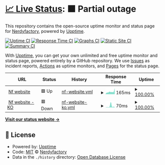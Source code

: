 # [📈 Live Status](https://nerdyfactory.github.io/status): <!--live status--> **🟧 Partial outage**

This repository contains the open-source uptime monitor and status page for [Nerdyfactory](http://nerdyfactory.com), powered by [Upptime](https://github.com/upptime/upptime).

[![Uptime CI](https://github.com/nerdyfactory/status/workflows/Uptime%20CI/badge.svg)](https://github.com/upptime/upptime/actions?query=workflow%3A%22Uptime+CI%22)
[![Response Time CI](https://github.com/nerdyfactory/status/workflows/Response%20Time%20CI/badge.svg)](https://github.com/upptime/upptime/actions?query=workflow%3A%22Response+Time+CI%22)
[![Graphs CI](https://github.com/nerdyfactory/status/workflows/Graphs%20CI/badge.svg)](https://github.com/upptime/upptime/actions?query=workflow%3A%22Graphs+CI%22)
[![Static Site CI](https://github.com/nerdyfactory/status/workflows/Static%20Site%20CI/badge.svg)](https://github.com/upptime/upptime/actions?query=workflow%3A%22Static+Site+CI%22)
[![Summary CI](https://github.com/nerdyfactory/status/workflows/Summary%20CI/badge.svg)](https://github.com/upptime/upptime/actions?query=workflow%3A%22Summary+CI%22)

With [Upptime](https://upptime.js.org), you can get your own unlimited and free uptime monitor and status page, powered entirely by a GitHub repository. We use [Issues](https://github.com/nerdyfactory/status/issues) as incident reports, [Actions](https://github.com/nerdyfactory/status/actions) as uptime monitors, and [Pages](https://nerdyfactory.github.io/status) for the status page.

<!--start: status pages-->
<!-- This summary is generated by Upptime (https://github.com/upptime/upptime) -->
<!-- Do not edit this manually, your changes will be overwritten -->
<!-- prettier-ignore -->
| URL | Status | History | Response Time | Uptime |
| --- | ------ | ------- | ------------- | ------ |
| <img alt="" src="https://favicons.githubusercontent.com/nerdyfactory.com" height="13"> [Nf website](https://nerdyfactory.com) | 🟩 Up | [nf-website.yml](https://github.com/nerdyfactory/status/commits/HEAD/history/nf-website.yml) | <details><summary><img alt="Response time graph" src="./graphs/nf-website/response-time-week.png" height="20"> 165ms</summary><br><a href="https://nerdyfactory.github.io/status/history/nf-website"><img alt="Response time 163" src="https://img.shields.io/endpoint?url=https%3A%2F%2Fraw.githubusercontent.com%2Fnerdyfactory%2Fstatus%2FHEAD%2Fapi%2Fnf-website%2Fresponse-time.json"></a><br><a href="https://nerdyfactory.github.io/status/history/nf-website"><img alt="24-hour response time 382" src="https://img.shields.io/endpoint?url=https%3A%2F%2Fraw.githubusercontent.com%2Fnerdyfactory%2Fstatus%2FHEAD%2Fapi%2Fnf-website%2Fresponse-time-day.json"></a><br><a href="https://nerdyfactory.github.io/status/history/nf-website"><img alt="7-day response time 165" src="https://img.shields.io/endpoint?url=https%3A%2F%2Fraw.githubusercontent.com%2Fnerdyfactory%2Fstatus%2FHEAD%2Fapi%2Fnf-website%2Fresponse-time-week.json"></a><br><a href="https://nerdyfactory.github.io/status/history/nf-website"><img alt="30-day response time 163" src="https://img.shields.io/endpoint?url=https%3A%2F%2Fraw.githubusercontent.com%2Fnerdyfactory%2Fstatus%2FHEAD%2Fapi%2Fnf-website%2Fresponse-time-month.json"></a><br><a href="https://nerdyfactory.github.io/status/history/nf-website"><img alt="1-year response time 163" src="https://img.shields.io/endpoint?url=https%3A%2F%2Fraw.githubusercontent.com%2Fnerdyfactory%2Fstatus%2FHEAD%2Fapi%2Fnf-website%2Fresponse-time-year.json"></a></details> | <details><summary><a href="https://nerdyfactory.github.io/status/history/nf-website">100.00%</a></summary><a href="https://nerdyfactory.github.io/status/history/nf-website"><img alt="All-time uptime 100.00%" src="https://img.shields.io/endpoint?url=https%3A%2F%2Fraw.githubusercontent.com%2Fnerdyfactory%2Fstatus%2FHEAD%2Fapi%2Fnf-website%2Fuptime.json"></a><br><a href="https://nerdyfactory.github.io/status/history/nf-website"><img alt="24-hour uptime 100.00%" src="https://img.shields.io/endpoint?url=https%3A%2F%2Fraw.githubusercontent.com%2Fnerdyfactory%2Fstatus%2FHEAD%2Fapi%2Fnf-website%2Fuptime-day.json"></a><br><a href="https://nerdyfactory.github.io/status/history/nf-website"><img alt="7-day uptime 100.00%" src="https://img.shields.io/endpoint?url=https%3A%2F%2Fraw.githubusercontent.com%2Fnerdyfactory%2Fstatus%2FHEAD%2Fapi%2Fnf-website%2Fuptime-week.json"></a><br><a href="https://nerdyfactory.github.io/status/history/nf-website"><img alt="30-day uptime 100.00%" src="https://img.shields.io/endpoint?url=https%3A%2F%2Fraw.githubusercontent.com%2Fnerdyfactory%2Fstatus%2FHEAD%2Fapi%2Fnf-website%2Fuptime-month.json"></a><br><a href="https://nerdyfactory.github.io/status/history/nf-website"><img alt="1-year uptime 100.00%" src="https://img.shields.io/endpoint?url=https%3A%2F%2Fraw.githubusercontent.com%2Fnerdyfactory%2Fstatus%2FHEAD%2Fapi%2Fnf-website%2Fuptime-year.json"></a></details>
| <img alt="" src="https://favicons.githubusercontent.com/nerdyfactory.com" height="13"> [Nf website - KO](https://nerdyfactory.com/ko/) | 🟥 Down | [nf-website-ko.yml](https://github.com/nerdyfactory/status/commits/HEAD/history/nf-website-ko.yml) | <details><summary><img alt="Response time graph" src="./graphs/nf-website-ko/response-time-week.png" height="20"> 70ms</summary><br><a href="https://nerdyfactory.github.io/status/history/nf-website-ko"><img alt="Response time 46" src="https://img.shields.io/endpoint?url=https%3A%2F%2Fraw.githubusercontent.com%2Fnerdyfactory%2Fstatus%2FHEAD%2Fapi%2Fnf-website-ko%2Fresponse-time.json"></a><br><a href="https://nerdyfactory.github.io/status/history/nf-website-ko"><img alt="24-hour response time 105" src="https://img.shields.io/endpoint?url=https%3A%2F%2Fraw.githubusercontent.com%2Fnerdyfactory%2Fstatus%2FHEAD%2Fapi%2Fnf-website-ko%2Fresponse-time-day.json"></a><br><a href="https://nerdyfactory.github.io/status/history/nf-website-ko"><img alt="7-day response time 70" src="https://img.shields.io/endpoint?url=https%3A%2F%2Fraw.githubusercontent.com%2Fnerdyfactory%2Fstatus%2FHEAD%2Fapi%2Fnf-website-ko%2Fresponse-time-week.json"></a><br><a href="https://nerdyfactory.github.io/status/history/nf-website-ko"><img alt="30-day response time 46" src="https://img.shields.io/endpoint?url=https%3A%2F%2Fraw.githubusercontent.com%2Fnerdyfactory%2Fstatus%2FHEAD%2Fapi%2Fnf-website-ko%2Fresponse-time-month.json"></a><br><a href="https://nerdyfactory.github.io/status/history/nf-website-ko"><img alt="1-year response time 46" src="https://img.shields.io/endpoint?url=https%3A%2F%2Fraw.githubusercontent.com%2Fnerdyfactory%2Fstatus%2FHEAD%2Fapi%2Fnf-website-ko%2Fresponse-time-year.json"></a></details> | <details><summary><a href="https://nerdyfactory.github.io/status/history/nf-website-ko">100.00%</a></summary><a href="https://nerdyfactory.github.io/status/history/nf-website-ko"><img alt="All-time uptime 100.00%" src="https://img.shields.io/endpoint?url=https%3A%2F%2Fraw.githubusercontent.com%2Fnerdyfactory%2Fstatus%2FHEAD%2Fapi%2Fnf-website-ko%2Fuptime.json"></a><br><a href="https://nerdyfactory.github.io/status/history/nf-website-ko"><img alt="24-hour uptime 100.00%" src="https://img.shields.io/endpoint?url=https%3A%2F%2Fraw.githubusercontent.com%2Fnerdyfactory%2Fstatus%2FHEAD%2Fapi%2Fnf-website-ko%2Fuptime-day.json"></a><br><a href="https://nerdyfactory.github.io/status/history/nf-website-ko"><img alt="7-day uptime 100.00%" src="https://img.shields.io/endpoint?url=https%3A%2F%2Fraw.githubusercontent.com%2Fnerdyfactory%2Fstatus%2FHEAD%2Fapi%2Fnf-website-ko%2Fuptime-week.json"></a><br><a href="https://nerdyfactory.github.io/status/history/nf-website-ko"><img alt="30-day uptime 100.00%" src="https://img.shields.io/endpoint?url=https%3A%2F%2Fraw.githubusercontent.com%2Fnerdyfactory%2Fstatus%2FHEAD%2Fapi%2Fnf-website-ko%2Fuptime-month.json"></a><br><a href="https://nerdyfactory.github.io/status/history/nf-website-ko"><img alt="1-year uptime 100.00%" src="https://img.shields.io/endpoint?url=https%3A%2F%2Fraw.githubusercontent.com%2Fnerdyfactory%2Fstatus%2FHEAD%2Fapi%2Fnf-website-ko%2Fuptime-year.json"></a></details>

<!--end: status pages-->

[**Visit our status website →**](https://nerdyfactory.github.io/status)

## 📄 License

- Powered by: [Upptime](https://github.com/upptime/upptime)
- Code: [MIT](./LICENSE) © [Nerdyfactory](http://nerdyfactory.com)
- Data in the `./history` directory: [Open Database License](https://opendatacommons.org/licenses/odbl/1-0/)
